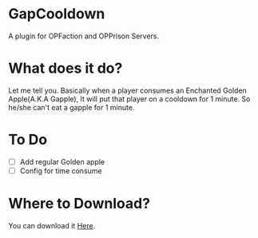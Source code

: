 # GapCooldown
A plugin for OPFaction and OPPrison Servers.

# What does it do?
Let me tell you. Basically when a player consumes an Enchanted Golden Apple(A.K.A Gapple), It will put that player on a cooldown for 1 minute. So he/she can't eat a gapple for 1 minute.

# To Do
- [ ] Add regular Golden apple
- [ ] Config for time consume

# Where to Download?

You can download it [Here](https://poggit.pmmp.io/ci/BigDGucci/GapCooldown).
